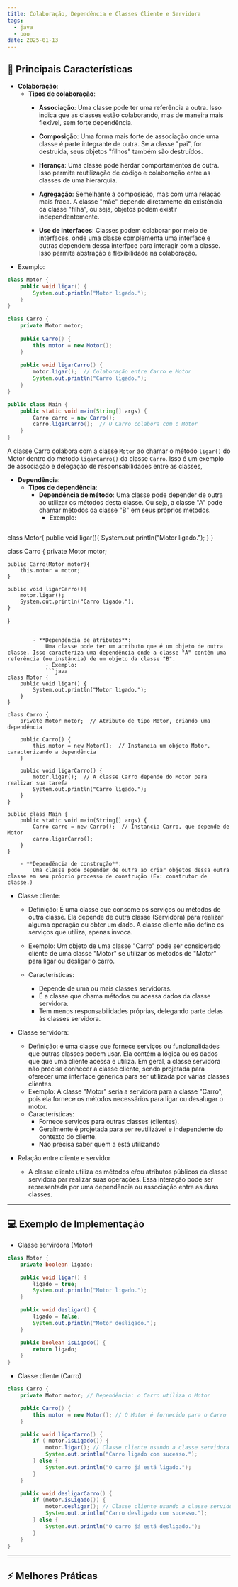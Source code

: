```yaml
---
title: Colaboração, Dependência e Classes Cliente e Servidora
tags:
  - java
  - poo
date: 2025-01-13
---
```


## 📝 Principais Características

- **Colaboração**:
	- **Tipos de colaboração**:
		- **Associação**: Uma classe pode ter uma referência a outra. Isso indica que as classes estão colaborando, mas de maneira mais flexível, sem forte dependência.
		  
		- **Composição**:
			Uma forma mais forte de associação onde uma classe é parte integrante de outra. Se a classe "pai", for destruída, seus objetos "filhos" também são destruídos.
			
		- **Herança**:
			Uma classe pode herdar comportamentos de outra. Isso permite reutilização de código e colaboração entre as classes de uma hierarquia.
			
		- **Agregação**: 
			Semelhante à composição, mas com uma relação mais fraca. A classe "mãe" depende diretamente da existência da classe "filha", ou seja, objetos podem existir independentemente.
			
		- **Use de interfaces**: 
			Classes podem colaborar por meio de interfaces, onde uma classe complementa uma interface e outras dependem dessa interface para interagir com a classe. Isso permite abstração e flexibilidade na colaboração.
- Exemplo:
```java
class Motor {
    public void ligar() {
        System.out.println("Motor ligado.");
    }
}

class Carro {
    private Motor motor;
    
    public Carro() {
        this.motor = new Motor();
    }
    
    public void ligarCarro() {
        motor.ligar();  // Colaboração entre Carro e Motor
        System.out.println("Carro ligado.");
    }
}

public class Main {
    public static void main(String[] args) {
        Carro carro = new Carro();
        carro.ligarCarro();  // O Carro colabora com o Motor
    }
}
```
A classe Carro colabora com a classe ``Motor`` ao chamar o método ``ligar()`` do Motor dentro do método ``ligarCarro()`` da classe ``Carro``. Isso é um exemplo de associação e delegação de responsabilidades entre as classes,

- **Dependência**:
	- **Tipos de dependência**:
		- **Dependência de método**:
			Uma classe pode depender de outra ao utilizar os métodos desta classe. Ou seja, a classe "A" pode chamar métodos da classe "B" em seus próprios métodos.
			- Exemplo:
			```java
class Motor{
	public void ligar(){
		System.out.println("Motor ligado.");
	}
}

class Carro {
	private Motor motor;
	
	public Carro(Motor motor){
		this.motor = motor;
	}
	
	public void ligarCarro(){
		motor.ligar();
		System.out.println("Carro ligado.");
	}
}
```
			
		- **Dependência de atributos**:
			Uma classe pode ter um atributo que é um objeto de outra classe. Isso caracteriza uma dependência onde a classe "A" contém uma referência (ou instância) de um objeto da classe "B".
			- Exemplo:
			```java
class Motor {
    public void ligar() {
        System.out.println("Motor ligado.");
    }
}

class Carro {
    private Motor motor;  // Atributo de tipo Motor, criando uma dependência
    
    public Carro() {
        this.motor = new Motor();  // Instancia um objeto Motor, caracterizando a dependência
    }

    public void ligarCarro() {
        motor.ligar();  // A classe Carro depende do Motor para realizar sua tarefa
        System.out.println("Carro ligado.");
    }
}

public class Main {
    public static void main(String[] args) {
        Carro carro = new Carro();  // Instancia Carro, que depende de Motor
        carro.ligarCarro();
    }
}

```
			
		- **Dependência de construção**:
			Uma classe pode depender de outra ao criar objetos dessa outra classe em seu próprio processo de construção (Ex: construtor de classe.)
			
- Classe cliente:
	- Definição:
			É uma classe que consome os serviços ou métodos de outra classe. Ela depende de outra classe (Servidora) para realizar alguma operação ou obter um dado. A classe cliente não define os serviços que utiliza, apenas invoca.
			
	- Exemplo: 
			Um objeto de uma classe "Carro" pode ser considerado cliente de uma classe "Motor" se utilizar os métodos de "Motor" para ligar ou desligar o carro.
			
	- Características:
		- Depende de uma ou mais classes servidoras.
		- É a classe que chama métodos ou acessa dados da classe servidora.
		- Tem menos responsabilidades próprias, delegando parte delas às classes servidora.
		  
- Classe servidora:
	- Definição:
			é uma classe que fornece serviços ou funcionalidades que outras classes podem usar. Ela contém a lógica ou os dados que que uma cliente acessa e utiliza. Em geral, a classe servidora não precisa conhecer a classe cliente, sendo projetada para oferecer uma interface genérica para ser utilizada por várias classes clientes.
	- Exemplo:
			A classe "Motor" seria a servidora para a classe "Carro", pois ela fornece os métodos necessários para ligar ou desalugar o motor.
	- Características:
		- Fornece serviços para outras classes (clientes).
		- Geralmente é projetada para ser reutilizável e independente do contexto do cliente.
		- Não precisa saber quem a está utilizando
		  
- Relação entre cliente e servidor
	- A classe cliente utiliza os métodos e/ou atributos públicos da classe servidora par realizar suas operações. Essa interação pode ser representada por uma dependência ou associação entre as duas classes.
---
## 💻 Exemplo de Implementação

- Classe servirdora (Motor)
```java
class Motor {
    private boolean ligado;

    public void ligar() {
        ligado = true;
        System.out.println("Motor ligado.");
    }

    public void desligar() {
        ligado = false;
        System.out.println("Motor desligado.");
    }

    public boolean isLigado() {
        return ligado;
    }
}
```

- Classe cliente (Carro)
```java
class Carro {
    private Motor motor; // Dependência: o Carro utiliza o Motor

    public Carro() {
        this.motor = new Motor(); // O Motor é fornecido para o Carro
    }

    public void ligarCarro() {
        if (!motor.isLigado()) {
            motor.ligar(); // Classe cliente usando a classe servidora
            System.out.println("Carro ligado com sucesso.");
        } else {
            System.out.println("O carro já está ligado.");
        }
    }

    public void desligarCarro() {
        if (motor.isLigado()) {
            motor.desligar(); // Classe cliente usando a classe servidora
            System.out.println("Carro desligado com sucesso.");
        } else {
            System.out.println("O carro já está desligado.");
        }
    }
}
```

---

## ⚡ Melhores Práticas
